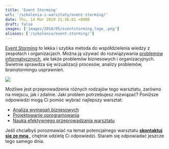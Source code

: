 ```yaml
---
title: 'Event Storming'
url: '/szkolenia-i-warsztaty/event-storming/'
date: Thu, 14 Mar 2019 21:56:01 +0000
draft: false
images: ['images/2018/05/eventstorming.logo_.png']
aliases: ['/szkolenia/event-storming/']
---
```


[Event Storming](/2018/12/06/event-storming-jak-szybko-odkrywac-nieznane/) to lekka i szybka metoda do współdzielenia wiedzy z zespołach i organizacjach. Można ją używać do rozwiązywania [problemów informatycznych](https://www.thoughtworks.com/radar/techniques/event-storming), ale także problemów biznesowych i organizacyjnych. Świetnie sprawdza się wizualizacji procesów, analizy problemów, brainstormingu usprawnień.

[![](/images/2019/09/event-storming-showcase.jpg)](/images/2019/09/event-storming-showcase.jpg)

Możliwe jest przeprowadzenie różnych rodzajów tego warsztatu, zarówno na miejscu, jak i zdalnie. Jaki problem potrzebujesz rozwiązać? Poniższe odpowiedzi mogą Ci pomóc wybrać najlepszy warsztat:

 *   [Analiza wymagań biznesowych](/szkolenia-i-warsztaty/event-storming-analiza-wymagan-biznesowych/)
 *   [Projektowanie oprogramowania](/szkolenia-i-warsztaty/event-storming-projektowanie-oprogramowania/)
 *   [Nauka efektywnego przeprowadzania warsztatu](/szkolenia-i-warsztaty/event-storming-nauka-przeprowadzania-warsztatu/)

Jeśli chciałbyś porozmawiać na temat potencjalnego warsztatu **[skontaktuj się ze mną ](/kontakt)**, chętnie udzielę Ci odpowiedzi. Staram się odpowiadać jeszcze tego samego dnia.